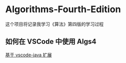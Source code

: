 # Algorithms-Fourth-Edition
这个项目将记录我学习《算法》第四版的学习过程

## 如何在 VSCode 中使用 Algs4

[基于 vscode-java 扩展](https://github.com/redhat-developer/vscode-java/issues/501)
